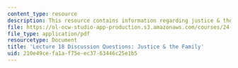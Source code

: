 ```yaml
---
content_type: resource
description: This resource contains information regarding justice & the family.
file: https://ol-ocw-studio-app-production.s3.amazonaws.com/courses/24-04j-justice-spring-2012/210e49cefa1af75eec3763446c25e1b5_MIT24_04JS12_disc18.pdf
file_type: application/pdf
resourcetype: Document
title: 'Lecture 18 Discussion Questions: Justice & the Family'
uid: 210e49ce-fa1a-f75e-ec37-63446c25e1b5
---
```

